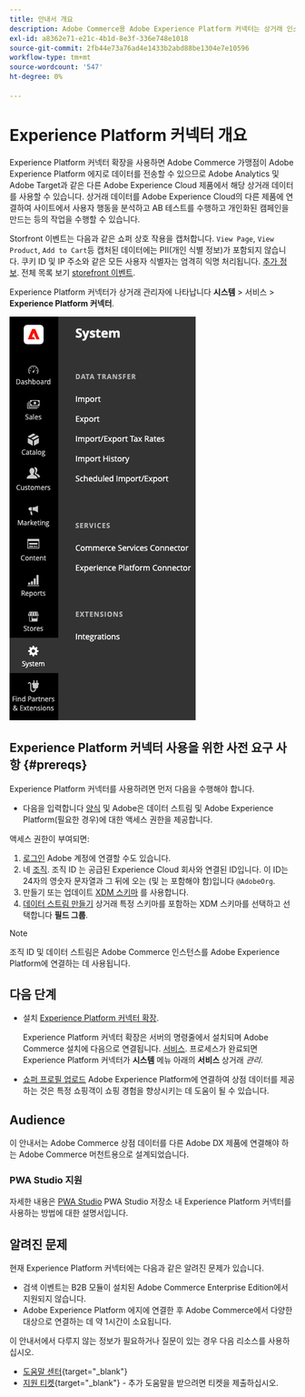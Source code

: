 ```yaml
---
title: 안내서 개요
description: Adobe Commerce용 Adobe Experience Platform 커넥터는 상거래 인스턴스를 다른 Adobe Experience Cloud 제품에 연결합니다.
exl-id: a8362e71-e21c-4b1d-8e3f-336e748e1018
source-git-commit: 2fb44e73a76ad4e1433b2abd88be1304e7e10596
workflow-type: tm+mt
source-wordcount: '547'
ht-degree: 0%

---
```


# Experience Platform 커넥터 개요

Experience Platform 커넥터 확장을 사용하면 Adobe Commerce 가맹점이 Adobe Experience Platform 에지로 데이터를 전송할 수 있으므로 Adobe Analytics 및 Adobe Target과 같은 다른 Adobe Experience Cloud 제품에서 해당 상거래 데이터를 사용할 수 있습니다. 상거래 데이터를 Adobe Experience Cloud의 다른 제품에 연결하여 사이트에서 사용자 행동을 분석하고 AB 테스트를 수행하고 개인화된 캠페인을 만드는 등의 작업을 수행할 수 있습니다.

Storfront 이벤트는 다음과 같은 쇼퍼 상호 작용을 캡처합니다. `View Page`, `View Product`, `Add to Cart`등 캡처된 데이터에는 PII(개인 식별 정보)가 포함되지 않습니다. 쿠키 ID 및 IP 주소와 같은 모든 사용자 식별자는 엄격히 익명 처리됩니다. [추가 정보](https://www.adobe.com/privacy/experience-cloud.html). 전체 목록 보기 [storefront 이벤트](events.md).

Experience Platform 커넥터가 상거래 관리자에 나타납니다 **시스템** > 서비스 > **Experience Platform 커넥터**.

![Experience Platform 커넥터 확장 관리 보기](assets/epc-adminui.png)

## Experience Platform 커넥터 사용을 위한 사전 요구 사항 {#prereqs}

Experience Platform 커넥터를 사용하려면 먼저 다음을 수행해야 합니다.

- 다음을 입력합니다 [양식](https://forms.office.com/pages/responsepage.aspx?id=Wht7-jR7h0OUrtLBeN7O4VH_dtG9hJVAk_TqGkZC2DxUM1FSWkdJOE41UVpUWUw0M1JWV0RKS1VXQi4u) 및 Adobe은 데이터 스트림 및 Adobe Experience Platform(필요한 경우)에 대한 액세스 권한을 제공합니다.

액세스 권한이 부여되면:

1. [로그인](https://helpx.adobe.com/manage-account/using/access-adobe-id-account.html) Adobe 계정에 연결할 수도 있습니다.
1. 네 [조직](https://experienceleague.adobe.com/docs/core-services/interface/administration/organizations.html?lang=en#concept_EA8AEE5B02CF46ACBDAD6A8508646255). 조직 ID 는 공급된 Experience Cloud 회사와 연결된 ID입니다. 이 ID는 24자의 영숫자 문자열과 그 뒤에 오는 (및 는 포함해야 함)입니다 `@AdobeOrg`.
1. 만들기 또는 업데이트 [XDM 스키마](update-xdm.md) 를 사용합니다.
1. [데이터 스트림 만들기](https://experienceleague.adobe.com/docs/experience-platform/edge/datastreams/overview.html?lang=en) 상거래 특정 스키마를 포함하는 XDM 스키마를 선택하고 선택합니다 **필드 그룹**.

>[!NOTE]
>
> 조직 ID 및 데이터 스트림은 Adobe Commerce 인스턴스를 Adobe Experience Platform에 연결하는 데 사용됩니다.

## 다음 단계

- 설치 [Experience Platform 커넥터 확장](install.md).

   Experience Platform 커넥터 확장은 서버의 명령줄에서 설치되며 Adobe Commerce 설치에 다음으로 연결됩니다. [서비스](../landing/saas.md). 프로세스가 완료되면 Experience Platform 커넥터가 **시스템** 메뉴 아래의 **서비스** 상거래 _관리_.
- [쇼퍼 프로필 업로드](profile.md) Adobe Experience Platform에 연결하여 상점 데이터를 제공하는 것은 특정 쇼핑객이 쇼핑 경험을 향상시키는 데 도움이 될 수 있습니다.

## Audience

이 안내서는 Adobe Commerce 상점 데이터를 다른 Adobe DX 제품에 연결해야 하는 Adobe Commerce 머천트용으로 설계되었습니다.

### PWA Studio 지원

자세한 내용은 [PWA Studio](https://developer.adobe.com/commerce/pwa-studio/integrations/adobe-commerce/aep/) PWA Studio 저장소 내 Experience Platform 커넥터를 사용하는 방법에 대한 설명서입니다.

## 알려진 문제

현재 Experience Platform 커넥터에는 다음과 같은 알려진 문제가 있습니다.

- 검색 이벤트는 B2B 모듈이 설치된 Adobe Commerce Enterprise Edition에서 지원되지 않습니다.
- Adobe Experience Platform 에지에 연결한 후 Adobe Commerce에서 다양한 대상으로 연결하는 데 약 1시간이 소요됩니다.

이 안내서에서 다루지 않는 정보가 필요하거나 질문이 있는 경우 다음 리소스를 사용하십시오.

- [도움말 센터](https://support.magento.com/hc/en-us){target=&quot;_blank&quot;}
- [지원 티켓](https://support.magento.com/hc/en-us/articles/360000913794#submit-ticket){target=&quot;_blank&quot;} - 추가 도움말을 받으려면 티켓을 제출하십시오.
